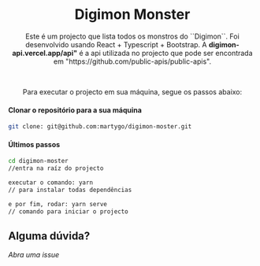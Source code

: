 <h1 align="center">
  Digimon Monster
</h1>

<p align="center">
  Este é um projecto que lista todos os monstros do ``Digimon``. Foi desenvolvido usando React + Typescript + Bootstrap.
  A <b>digimon-api.vercel.app/api"</b> é a api utilizada no projecto que pode ser encontrada em "https://github.com/public-apis/public-apis".
</p>

</br>

<p align="center">
	Para executar o projecto em sua máquina, segue os passos abaixo:
</p>

#### Clonar o repositório para a sua máquina

```bash
git clone: git@github.com:martygo/digimon-moster.git
```

#### Últimos passos

```bash
cd digimon-moster
//entra na raíz do projecto

executar o comando: yarn
// para instalar todas dependências

e por fim, rodar: yarn serve
// comando para iniciar o projecto
```

## Alguma dúvida?

_Abra uma issue_
